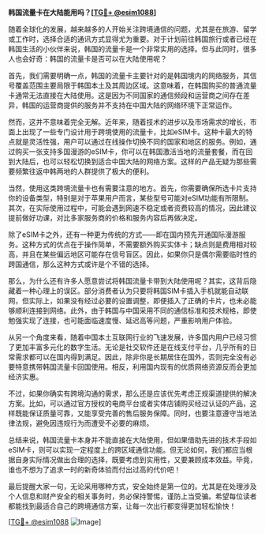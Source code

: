 **韩国流量卡在大陆能用吗？[[TG💪+ @esim1088](https://t.me/s/esim1088)]**

随着全球化的发展，越来越多的人开始关注跨境通信的问题，尤其是在旅游、留学或工作时，选择合适的通讯方式显得尤为重要。对于计划前往韩国旅行或者已经在韩国生活的小伙伴来说，韩国的流量卡是一个非常实用的选择。但与此同时，很多人也会好奇：韩国的流量卡是否可以在大陆使用呢？

首先，我们需要明确一点，韩国的流量卡主要针对的是韩国境内的网络服务，其信号覆盖范围主要局限于韩国本土及其周边区域。这意味着，在韩国购买的普通流量卡通常无法直接在大陆使用。这是因为不同国家的通信频段和运营商之间存在差异，韩国的运营商提供的服务并不支持在中国大陆的网络环境下正常运作。

然而，这并不意味着完全无解。近年来，随着技术的进步以及市场需求的增长，市面上出现了一些专门设计用于跨境使用的流量卡，比如eSIM卡。这种卡最大的特点就是灵活性强，用户可以通过在线操作切换不同的国家和地区的服务。例如，通过购买一张支持多国漫游的eSIM卡，你可以在韩国激活当地的流量套餐，而在回到大陆后，也可以轻松切换到适合中国大陆的网络方案。这样的产品无疑为那些需要频繁往返中韩两地的人群提供了极大的便利。

当然，使用这类跨境流量卡也有需要注意的地方。首先，你需要确保所选卡片支持你的设备类型，特别是对于苹果用户而言，某些型号可能对eSIM功能有所限制。其次，在实际使用过程中，可能会遇到网速不稳定或者资费较高的情况，因此建议提前做好功课，对比多家服务商的价格和服务内容后再做决定。

除了eSIM卡之外，还有一种更为传统的方式——即在国内预先开通国际漫游服务。这种方式的优点在于操作简单，不需要额外购买实体卡；缺点则是费用相对较高，并且在某些偏远地区可能存在信号盲区。因此，如果你只是偶尔需要临时性的跨国通信，那么这种方式或许是个不错的选择。

那么，为什么还有许多人愿意尝试将韩国流量卡带到大陆使用呢？其实，这背后隐藏着一种心理上的误区。部分消费者认为只要将韩国SIM卡插入手机就能自动联网，但实际上，如果没有经过必要的设置调整，即便插入了正确的卡片，也未必能够顺利连接到网络。此外，由于韩国与中国采用不同的通信标准和技术规格，即使勉强实现了连接，也可能面临速度慢、延迟高等问题，严重影响用户体验。

从另一个角度来看，随着中国本土互联网行业的飞速发展，许多国内用户已经习惯了更加丰富多元化的数字生活。无论是社交软件还是在线支付平台，几乎所有的日常需求都可以在国内得到满足。因此，除非你是长期居住在国外，否则完全没有必要特意携带韩国流量卡回国使用。相反，利用国内现有的优质网络资源反而会更加经济实惠。

不过，如果你确实有跨境沟通的需求，那么还是应该优先考虑正规渠道提供的解决方案。比如，可以通过官方授权的电商平台或者实体店铺购买经过认证的产品，这样既能保证质量可靠，又能享受完善的售后服务保障。同时，也要注意遵守当地法律法规，避免因违规行为而遭受不必要的麻烦。

总结来说，韩国流量卡本身并不能直接在大陆使用，但如果借助先进的技术手段如eSIM卡，则可以实现一定程度上的跨区域通信功能。但无论如何，我们都应当根据自身实际情况做出合理的选择，既要考虑到实用性，又要兼顾成本效益。毕竟，谁也不想为了追求一时的新奇体验而付出过高的代价吧！

最后提醒大家一句，无论采用哪种方式，安全始终是第一位的。尤其是在处理涉及个人信息和财产安全的相关事务时，务必保持警惕，谨防上当受骗。希望每位读者都能找到最适合自己的跨境通信方案，让每一次出行都变得更加轻松愉快！

[[TG💪+ @esim1088](https://t.me/s/esim1088) ![Image](https://i.postimg.cc/4NQfJmqS/Snipaste-2025-05-13-00-14-12.png)]